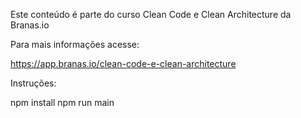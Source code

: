 Este conteúdo é parte do curso Clean Code e Clean Architecture da Branas.io

Para mais informações acesse:

https://app.branas.io/clean-code-e-clean-architecture

Instruções:

npm install
npm run main
